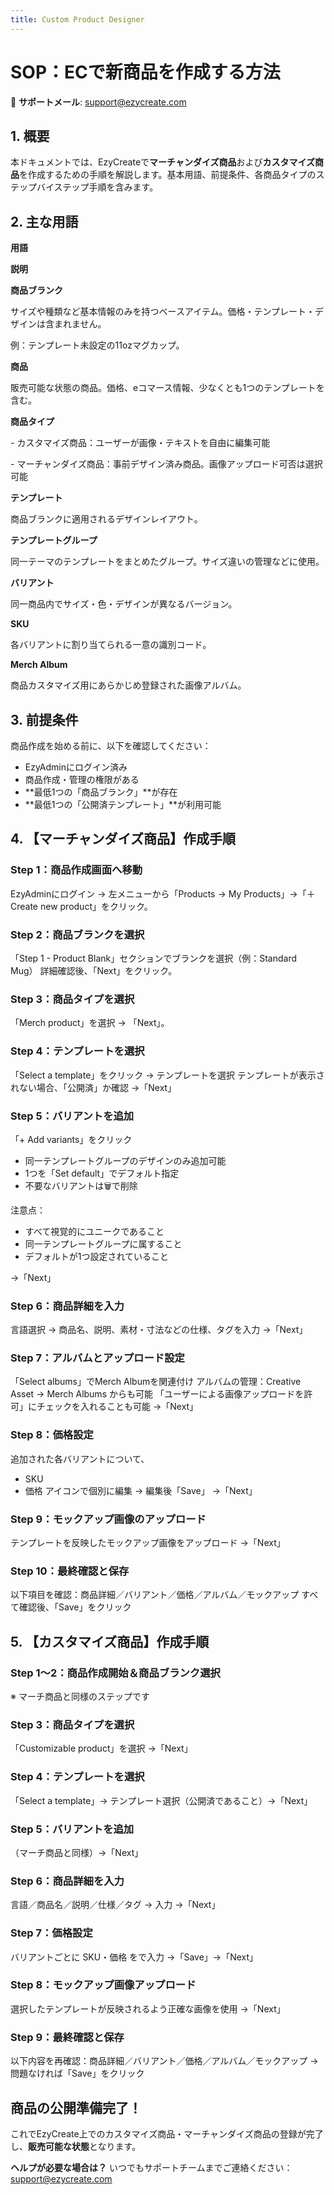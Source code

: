 ```yaml
---
title: Custom Product Designer
---
```

# **SOP：ECで新商品を作成する方法**

[
](https://admin.ezycreate.com) 📩 **サポートメール**: support@ezycreate.com

## **1. 概要**

本ドキュメントでは、EzyCreateで**マーチャンダイズ商品**および**カスタマイズ商品**を作成するための手順を解説します。基本用語、前提条件、各商品タイプのステップバイステップ手順を含みます。

## **2. 主な用語**

**用語**

**説明**

**商品ブランク**

サイズや種類など基本情報のみを持つベースアイテム。価格・テンプレート・デザインは含まれません。

例：テンプレート未設定の11ozマグカップ。

**商品**

販売可能な状態の商品。価格、eコマース情報、少なくとも1つのテンプレートを含む。

**商品タイプ**

\- カスタマイズ商品：ユーザーが画像・テキストを自由に編集可能

\- マーチャンダイズ商品：事前デザイン済み商品。画像アップロード可否は選択可能

**テンプレート**

商品ブランクに適用されるデザインレイアウト。

**テンプレートグループ**

同一テーマのテンプレートをまとめたグループ。サイズ違いの管理などに使用。

**バリアント**

同一商品内でサイズ・色・デザインが異なるバージョン。

 **SKU**

各バリアントに割り当てられる一意の識別コード。

**Merch Album**

商品カスタマイズ用にあらかじめ登録された画像アルバム。

## **3. 前提条件**

商品作成を始める前に、以下を確認してください：

* EzyAdminにログイン済み
* 商品作成・管理の権限がある
* \*\*最低1つの「商品ブランク」\*\*が存在
* \*\*最低1つの「公開済テンプレート」\*\*が利用可能

## **4. 【マーチャンダイズ商品】作成手順**

### **Step 1：商品作成画面へ移動**

EzyAdminにログイン → 左メニューから「Products → My Products」→「＋ Create new product」をクリック。

### **Step 2：商品ブランクを選択**

「Step 1 - Product Blank」セクションでブランクを選択（例：Standard Mug）
 詳細確認後、「Next」をクリック。

### **Step 3：商品タイプを選択**

「Merch product」を選択 → 「Next」。

### **Step 4：テンプレートを選択**

「Select a template」をクリック → テンプレートを選択
 テンプレートが表示されない場合、「公開済」か確認
 →「Next」

### **Step 5：バリアントを追加**

「+ Add variants」をクリック

* 同一テンプレートグループのデザインのみ追加可能
* 1つを「Set default」でデフォルト指定
* 不要なバリアントは🗑️で削除

 注意点：

* すべて視覚的にユニークであること
* 同一テンプレートグループに属すること
* デフォルトが1つ設定されていること

→「Next」

### **Step 6：商品詳細を入力**

言語選択 → 商品名、説明、素材・寸法などの仕様、タグを入力
 →「Next」

### **Step 7：アルバムとアップロード設定**

「Select albums」でMerch Albumを関連付け
  アルバムの管理：Creative Asset → Merch Albums からも可能
 「ユーザーによる画像アップロードを許可」にチェックを入れることも可能
 →「Next」

### **Step 8：価格設定**

追加された各バリアントについて、

* SKU
* 価格
   アイコンで個別に編集 → 編集後「Save」 →「Next」

### **Step 9：モックアップ画像のアップロード**

テンプレートを反映したモックアップ画像をアップロード
 →「Next」

### **Step 10：最終確認と保存**

以下項目を確認：商品詳細／バリアント／価格／アルバム／モックアップ
 すべて確認後、「Save」をクリック

## **5. 【カスタマイズ商品】作成手順**

### **Step 1～2：商品作成開始＆商品ブランク選択**

※ マーチ商品と同様のステップです

### **Step 3：商品タイプを選択**

「Customizable product」を選択 →「Next」

### **Step 4：テンプレートを選択**

「Select a template」→ テンプレート選択（公開済であること）→「Next」

### **Step 5：バリアントを追加**

（マーチ商品と同様）→「Next」

### **Step 6：商品詳細を入力**

言語／商品名／説明／仕様／タグ → 入力 →「Next」

### **Step 7：価格設定**

バリアントごとに SKU・価格 をで入力 →「Save」→「Next」

### **Step 8：モックアップ画像アップロード**

選択したテンプレートが反映されるよう正確な画像を使用 →「Next」

### **Step 9：最終確認と保存**

以下内容を再確認：商品詳細／バリアント／価格／アルバム／モックアップ
 → 問題なければ「Save」をクリック

## **商品の公開準備完了！**

これでEzyCreate上でのカスタマイズ商品・マーチャンダイズ商品の登録が完了し、**販売可能な状態**となります。

**ヘルプが必要な場合は？**
 いつでもサポートチームまでご連絡ください：
 support@ezycreate.com
